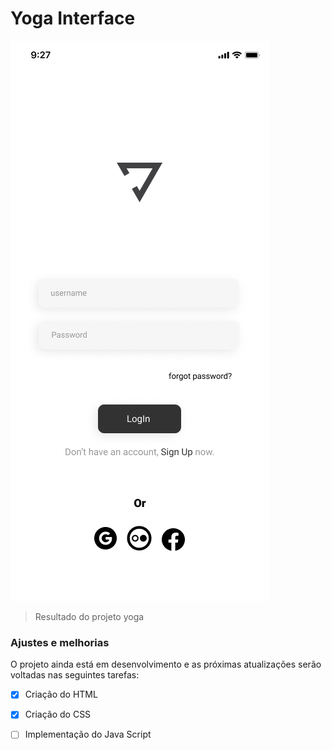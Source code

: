 # Yoga Interface

<img src="./assests/iphone.png" alt="tela inicial">  

> Resultado do projeto yoga

### Ajustes e melhorias

O projeto ainda está em desenvolvimento e as próximas atualizações serão voltadas nas seguintes tarefas:

- [x] Criação do HTML
- [x] Criação do CSS
- [ ] Implementação do Java Script 

